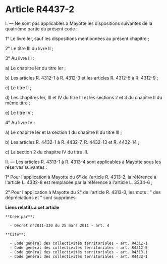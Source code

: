 # Article R4437-2

I. ― Ne sont pas applicables à Mayotte les dispositions suivantes de la quatrième partie du présent code : 

1° Le livre Ier, sauf les dispositions mentionnées au présent chapitre ; 

2° Le titre III du livre II ; 

3° Au livre III : 

a) Le chapitre Ier du titre Ier ; 

b) Les articles R. 4312-1 à R. 4312-3 et les articles R. 4312-5 à R. 4312-9 ; 

c) Le titre II ; 

d) Les chapitres Ier, III et IV du titre III et les sections 2 et 3 du chapitre II du même titre ; 

e) Le titre IV ; 

4° Au livre IV : 

a) Le chapitre Ier et la section 1 du chapitre II du titre III ; 

b) Les articles R. 4432-1 à R. 4432-7, R. 4432-13 et R. 4432-14 ; 

c) La section 2 du chapitre IV du titre III. 

II. ― Les articles R. 4313-1 à R. 4313-4 sont applicables à Mayotte sous les réserves suivantes : 

1° Pour l'application à Mayotte du 6° de l'article R. 4313-2, la référence à l'article L. 4332-8 est remplacée par la
référence à l'article L. 3334-6 ; 

2° Pour l'application à Mayotte du 2° de l'article R. 4313-3, les mots : " des dépréciations et ” sont supprimés.

**Liens relatifs à cet article**

	**Créé par**:

	  - Décret n°2011-330 du 25 mars 2011 - art. 4

	**Cite**:

	  - Code général des collectivités territoriales - art. R4312-1
	  - Code général des collectivités territoriales - art. R4312-5
	  - Code général des collectivités territoriales - art. R4313-1
	  - Code général des collectivités territoriales - art. R4432-1
